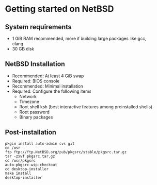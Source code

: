 
# Getting started on NetBSD

## System requirements

- 1 GiB RAM recommended, more if building large packages like gcc, clang
- 30 GB disk

## NetBSD Installation

- Recommended:    At least 4 GiB swap
- Required:       BIOS console
- Recommended:    Minimal installation
- Required:       Configure the following items
	- Network
	- Timezone
	- Root shell ksh (best interactive features among preinstalled shells)
	- Root password
	- Binary packages

## Post-installation

```
pkgin install auto-admin cvs git
cd /usr
ftp ftp://ftp.NetBSD.org/pub/pkgsrc/stable/pkgsrc.tar.gz
tar -zxvf pkgsrc.tar.gz
cd /usr/pkgsrc
auto-pkgsrc-wip-checkout
cd desktop-installer
make install
desktop-installer
```

